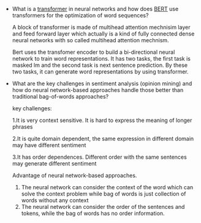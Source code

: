 - What is a [transformer](https://papers.nips.cc/paper/7181-attention-is-all-you-need.pdf) in neural networks and how does [BERT](https://arxiv.org/abs/1810.04805) use transformers for the optimization of word sequences?

  A block of transformer is made of multihead attention mechnisim layer and feed forward layer which actually is a kind of fully connected dense neural networks with so called multihead attention mechnism. 

  Bert uses the transfomer encoder to build a bi-directional neural network to train word representations. It has two tasks, the first task is masked lm and the second task is next sentence prediction. By these two tasks, it can generate word representations by using transformer.

  

- What are the key challenges in sentiment analysis (opinion mining) and how do neural network-based approaches handle those better than traditional bag-of-words approaches?

  key challenges:

  1.It is very context sensitive. It is hard to express the meaning of longer phrases

  2.It is quite domain dependent, the same expression in different domain may have different sentiment 

  3.It has order dependences. Different order with the same sentences may generate different sentiment

  Advantage of neural network-based approaches.

  1. The neural network can consider the context of the word which can solve the context problem while bag of words is just collection of words without any context
  2. The neural network can consider the order of the sentences and tokens, while the bag of words has no order information.

  

  

  